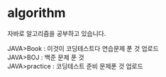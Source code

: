 # algorithm
자바로 알고리즘을 공부하고 있습니다.

JAVA>Book : 이것이 코딩테스트다 연습문제 푼 것 업로드 <br>
JAVA>BOJ : 백준 문제 푼 것 <br>
JAVA>practice : 코딩테스트 준비 문제푼 것 업로드
